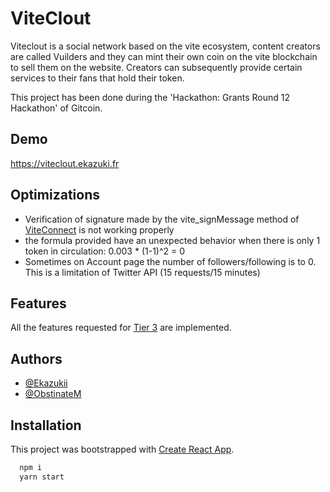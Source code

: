 # ViteClout

Viteclout is a social network based on the vite ecosystem, content creators are called Vuilders and they can mint their own coin on the vite blockchain to sell them on the website. Creators can subsequently provide certain services to their fans that hold their token.

This project has been done during the 'Hackathon: Grants Round 12 Hackathon' of Gitcoin.

## Demo

https://viteclout.ekazuki.fr

## Optimizations

-   Verification of signature made by the vite_signMessage method of [ViteConnect](https://github.com/vitelabs/vite-connect-client) is not working properly
-   the formula provided have an unexpected behavior when there is only 1 token in circulation: 0.003 \* (1-1)^2 = 0
-   Sometimes on Account page the number of followers/following is to 0. This is a limitation of Twitter API (15 requests/15 minutes)

## Features

All the features requested for [Tier 3](https://gitcoin.co/issue/vitelabs/bounties/15/100027203) are implemented.

## Authors

-   [@Ekazukii](https://www.github.com/Ekazukii)
-   [@ObstinateM](https://www.github.com/ObstinateM)

## Installation

This project was bootstrapped with [Create React App](https://github.com/facebook/create-react-app).

```bash
  npm i
  yarn start
```
